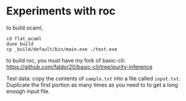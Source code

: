 # Experiments with roc

to build ocaml, 
```
cd flat_ocaml
dune build
cp _build/default/bin/main.exe ./test.exe
```
to build roc, you must have my fork of basic-cli: https://github.com/faldor20/basic-cli/tree/purity-inference


Test data: copy the contents of `sample.txt` into a file called `input.txt`. Duplicate the first portion as many times as you need to to get a long enough input file.
